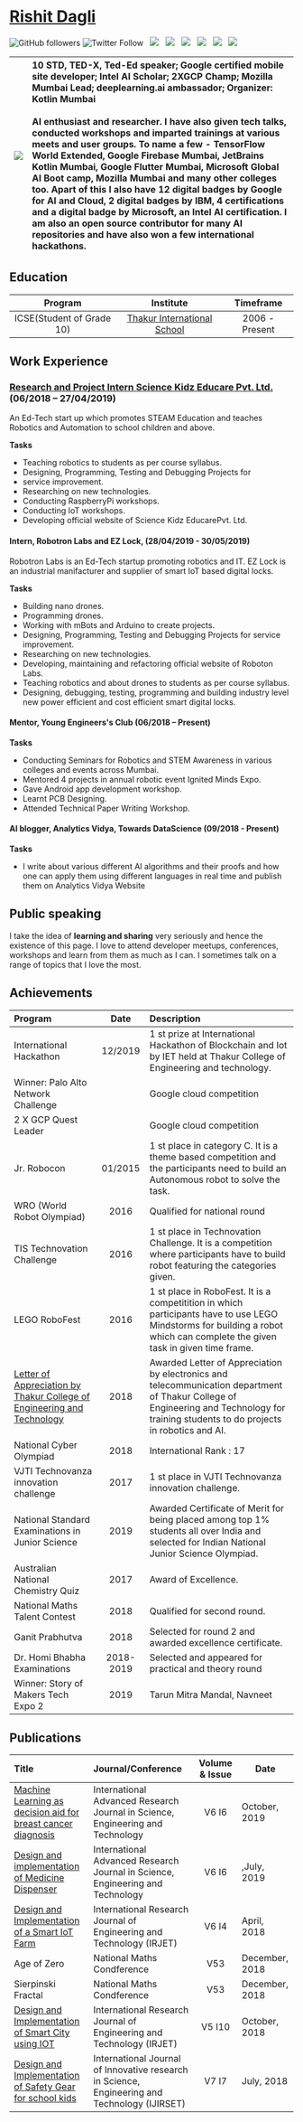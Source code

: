 # [Rishit Dagli](https://www.rishit.tech)

![GitHub followers](https://img.shields.io/github/followers/Rishit-dagli?style=social)
![Twitter Follow](https://img.shields.io/twitter/follow/rishit_dagli?style=social)&nbsp;&nbsp;
[![](https://github.com/Rishit-dagli/Resume/blob/master/Icons/linkedin.png)](https://www.linkedin.com/in/rishit-dagli)&nbsp;&nbsp;
[![](https://github.com/Rishit-dagli/Resume/blob/master/Icons/web.png)](https://www.rishit.tech)&nbsp;&nbsp;
[![](https://github.com/Rishit-dagli/Resume/blob/master/Icons/medium.png)](https://medium.com/@rishit.dagli)&nbsp;&nbsp;
[![](https://github.com/Rishit-dagli/Resume/blob/master/Icons/mail.png)](mailto:rishit.dagli@gmail.com)&nbsp;&nbsp;
[![](https://github.com/Rishit-dagli/Resume/blob/master/Icons/stackoverflow.png)](https://stackoverflow.com/users/11878567/rishit-dagli)&nbsp;&nbsp;
[![](https://github.com/Rishit-dagli/Resume/blob/master/Icons/instagram.png)](https://www.instagram.com/rishit_dagli/)

|<img src="https://github.com/Rishit-dagli/Resume/blob/master/Images/profile_photo.png"></img>|10 STD, TED-X, Ted-Ed speaker; Google certified mobile site developer; Intel AI Scholar; 2XGCP Champ; Mozilla Mumbai Lead; deeplearning.ai ambassador; Organizer: Kotlin Mumbai <br><br> AI enthusiast and researcher. I have also given tech talks, conducted workshops and imparted trainings at various meets and user groups. To name a few - TensorFlow World Extended, Google Firebase Mumbai, JetBrains Kotlin Mumbai, Google Flutter Mumbai, Microsoft Global AI Boot camp, Mozilla Mumbai and many other colleges too.  Apart of this I also have 12 digital badges by Google for AI and Cloud, 2 digital badges by IBM, 4 certifications and a digital badge by Microsoft, an Intel AI certification. I am also an open source contributor for many AI repositories and have also won a few international hackathons.| 
| ------------- |:-------------|

## Education

|Program                  |Institute                                              |Timeframe     |
|:-----------------------:|:-----------------------------------------------------:|:------------:|
|ICSE(Student of Grade 10)|[Thakur International School](http://www.tismumbai.in/)|2006 - Present|

## Work Experience

### [Research and Project Intern Science Kidz Educare Pvt. Ltd.](https://drive.google.com/file/d/1HmV904su74DPA2evvh5RAPJKD8X321aj/view?usp=sharing) (06/2018 – 27/04/2019)

An Ed-Tech start up which promotes STEAM Education and teaches Robotics and Automation to school children and above.

**Tasks**
* Teaching robotics to students as per course syllabus.
* Designing, Programming, Testing and Debugging Projects for
* service improvement.
* Researching on new technologies.
* Conducting RaspberryPi workshops.
* Conducting IoT workshops.
* Developing official website of Science Kidz EducarePvt. Ltd.

#### Intern, Robotron Labs and EZ Lock, (28/04/2019 - 30/05/2019)

Robotron Labs is an Ed-Tech startup promoting robotics and IT. EZ Lock is an industrial manifacturer and supplier of smart IoT based digital locks.

**Tasks**

* Building nano drones.
* Programming drones.
* Working with mBots and Arduino to create projects.
* Designing, Programming, Testing and Debugging Projects for service improvement.
* Researching on new technologies.
* Developing, maintaining and refactoring official website of Roboton Labs.
* Teaching robotics and about drones to students as per course syllabus.
* Designing, debugging, testing, programming and building industry level new power efficient and cost efficient smart digital locks.

#### Mentor, Young Engineers's Club (06/2018 – Present)

**Tasks**

* Conducting Seminars for Robotics and STEM Awareness in various colleges and events across Mumbai.
* Mentored 4 projects in annual robotic event Ignited Minds Expo.
* Gave Android app development workshop.
* Learnt PCB Designing.
* Attended Technical Paper Writing Workshop.

#### AI blogger, Analytics Vidya, Towards DataScience (09/2018 - Present)

**Tasks**

* I write about various different AI algorithms and their proofs and how one can apply them using different languages in real time and publish them on Analytics Vidya Website

## Public speaking

I take the idea of **learning and sharing** very seriously and hence the existence of this page. I love to attend developer meetups, conferences, workshops and learn from them as much as I can. I sometimes talk on a range of topics that I love the most.


## Achievements

|Program|Date|Description|
|:-----------------------|:-----------------------------------------------------:|:------------|
|International Hackathon|12/2019|1 st prize at International Hackathon of Blockchain and Iot by IET held at Thakur College of Engineering and technology.|
|Winner: Palo Alto Network Challenge||Google cloud competition|
|2 X GCP Quest Leader||Google cloud competition|
|Jr. Robocon|01/2015|1 st place in category C. It is a theme based competition and the participants need to build an Autonomous robot to solve the task.|
|WRO (World Robot Olympiad)|2016|Qualified for national round|
|TIS Technovation Challenge|2016|1 st place in Technovation Challenge. It is a competition where participants have to build robot featuring the categories given.|
|LEGO RoboFest|2016|1 st place in RoboFest. It is a competitition in which participants have to use LEGO Mindstorms for building a robot which can complete the given task in given time frame.|
|[Letter of Appreciation by Thakur College of Engineering and Technology](https://drive.google.com/file/d/1Ga7Ij1ik1W_4il8thOFYEFccUr_mD6xL/view?usp=sharing)|2018|Awarded Letter of Appreciation by electronics and telecommunication department of Thakur College of Engineering and Technology for training students to do projects in robotics and AI.|
|National Cyber Olympiad|2018|International Rank : 17|
|VJTI Technovanza innovation challenge|2017|1 st place in VJTI Technovanza innovation challenge.|
|National Standard Examinations in Junior Science|2019|Awarded Certificate of Merit for being placed among top 1% students all over India and selected for Indian National Junior Science Olympiad.|
|Australian National Chemistry Quiz|2017|Award of Excellence.|
|National Maths Talent Contest|2018|Qualified for second round.|
|Ganit Prabhutva|2018|Selected for round 2 and awarded excellence certificate.|
|Dr. Homi Bhabha Examinations|2018-2019|Selected and appeared for practical and theory round|
|Winner: Story of Makers Tech Expo 2|2019|Tarun Mitra Mandal, Navneet|

## Publications

|Title|Journal/Conference|Volume & Issue|Date|
|:-----------------------|:-----------------------------------------------------|:------------:|-----|
|[Machine Learning as decision aid for breast cancer diagnosis](https://iarjset.com/papers/machine-learning-as-a-decision-aid-for-breast-cancer-diagnosis/)|International Advanced Research Journal in Science, Engineering and Technology|V6 I6|October, 2019|
|[Design and implementation of Medicine Dispenser](https://iarjset.com/papers/design-and-implementation-of-medicine-dispenser/)|International Advanced Research Journal in Science, Engineering and Technology|V6 I6|,July, 2019|
|[Design and Implementation of a Smart IoT Farm](https://www.irjet.net/archives/V6/i4/IRJET-V6I41079.pdf)|International Research Journal of Engineering and Technology (IRJET)|V6 I4|April, 2018|
|Age of Zero|National Maths Condference|V53|December, 2018|
|Sierpinski Fractal|National Maths Condference|V53|December, 2018|
|[Design and Implementation of Smart City using IOT](https://www.irjet.net/archives/V5/i10/IRJET-V5I10294.pdf)|International Research Journal of Engineering and Technology (IRJET)|V5 I10|October, 2018|
|[Design and Implementation of Safety Gear for school kids](http://www.ijirset.com/upload/2018/july/36_4_Design.pdf)|International Journal of Innovative research in Science, Engineering and Technology (IJIRSET)|V7 I7|July, 2018|
